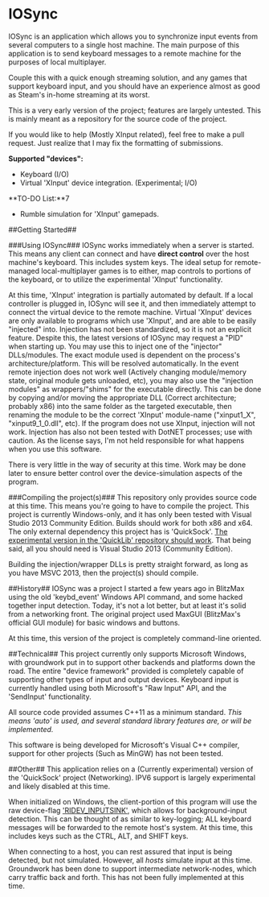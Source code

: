 # IOSync
IOSync is an application which allows you to synchronize input events from several computers to a single host machine.
The main purpose of this application is to send keyboard messages to a remote machine for the purposes of local multiplayer.

Couple this with a quick enough streaming solution, and any games that support keyboard input, and you should have an experience almost as good as Steam's in-home streaming at its worst.

This is a very early version of the project; features are largely untested.
This is mainly meant as a repository for the source code of the project.

If you would like to help (Mostly XInput related), feel free to make a pull request.
Just realize that I may fix the formatting of submissions.

**Supported "devices":**
* Keyboard (I/O)
* Virtual 'XInput' device integration. (Experimental; I/O)

**TO-DO List:**7
* Rumble simulation for 'XInput' gamepads.

##Getting Started##

###Using IOSync###
IOSync works immediately when a server is started. This means any client can connect and have **direct control** over the host machine's keyboard. This includes system keys. The ideal setup for remote-managed local-multiplayer games is to either, map controls to portions of the keyboard, or to utilize the experimental 'XInput' functionality.

At this time, 'XInput' integration is partially automated by default. If a local controller is plugged in, IOSync will see it, and then immediately attempt to connect the virtual device to the remote machine. Virtual 'XInput' devices are only available to programs which use 'XInput', and are able to be easily "injected" into. Injection has not been standardized, so it is not an explicit feature. Despite this, the latest versions of IOSync may request a "PID" when starting up. You may use this to inject one of the "injector" DLLs/modules. The exact module used is dependent on the process's architecture/platform. This will be resolved automatically. In the event remote injection does not work well (Actively changing module/memory state, original module gets unloaded, etc), you may also use the "injection modules" as wrappers/"shims" for the executable directly. This can be done by copying and/or moving the appropriate DLL (Correct architecture; probably x86) into the same folder as the targeted executable, then renaming the module to be the correct 'XInput' module-name ("xinput1_X", "xinput9_1_0.dll", etc). If the program does not use XInput, injection will not work. Injection has also not been tested with DotNET processes; use with caution. As the license says, I'm not held responsible for what happens when you use this software.

There is very little in the way of security at this time. Work may be done later to ensure better control over the device-simulation aspects of the program.

###Compiling the project(s)###
This repository only provides source code at this time. This means you're going to have to compile the project.
This project is currently Windows-only, and it has only been tested with Visual Studio 2013 Community Edition. Builds should work for both x86 and x64.
The only external dependency this project has is 'QuickSock'. [The experimental version in the 'QuickLib' repository should work](https://github.com/Regal-Internet-Brothers/QuickLib). That being said, all you should need is Visual Studio 2013 (Community Edition).

Building the injection/wrapper DLLs is pretty straight forward, as long as you have MSVC 2013, then the project(s) should compile.

##History##
IOSync was a project I started a few years ago in BlitzMax using the old 'keybd_event' Windows API command, and some hacked together input detection.
Today, it's not a lot better, but at least it's solid from a networking front.
The original project used MaxGUI (BlitzMax's official GUI module) for basic windows and buttons.

At this time, this version of the project is completely command-line oriented.

##Technical##
This project currently only supports Microsoft Windows, with groundwork put in to support other backends and platforms down the road.
The entire "device framework" provided is completely capable of supporting other types of input and output devices.
Keyboard input is currently handled using both Microsoft's "Raw Input" API, and the 'SendInput' functionality.

All source code provided assumes C++11 as a minimum standard.
*This means 'auto' is used, and several standard library features are, or will be implemented.*

This software is being developed for Microsoft's Visual C++ compiler, support for other projects (Such as MinGW) has not been tested.

##Other##
This application relies on a (Currently experimental) version of the 'QuickSock' project (Networking).
IPV6 support is largely experimental and likely disabled at this time.

When initialized on Windows, the client-portion of this program will use the raw device-flag ['RIDEV_INPUTSINK'](https://msdn.microsoft.com/en-us/library/windows/desktop/ms645565%28v=vs.85%29.aspx), which allows for background-input detection.
This can be thought of as similar to key-logging; ALL keyboard messages will be forwarded to the remote host's system.
At this time, this includes keys such as the CTRL, ALT, and SHIFT keys.

When connecting to a host, you can rest assured that input is being detected, but not simulated.
However, all *hosts* simulate input at this time. Groundwork has been done to support intermediate network-nodes, which carry traffic back and forth. This has not been fully implemented at this time.
